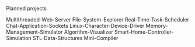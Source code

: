 Planned projects 

Multithreaded-Web-Server
File-System-Explorer
Real-Time-Task-Scheduler
Chat-Application-Sockets
Linux-Character-Device-Driver
Memory-Management-Simulator
Algorithm-Visualizer
Smart-Home-Controller-Simulation
STL-Data-Structures
Mini-Compiler
